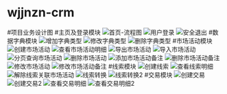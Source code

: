 # wjjnzn-crm
#项目业务设计图
#主页及登录模块
![首页-流程图](https://user-images.githubusercontent.com/101176559/230560853-0e8eb3a2-0f88-4caa-b427-38a47c4a4a79.png)
![用户登录](https://user-images.githubusercontent.com/101176559/230560619-cffbd1cf-6310-43cd-a1c9-1ccce792cea0.png)
![安全退出](https://user-images.githubusercontent.com/101176559/230560375-aa5ef2be-fad2-439e-b37f-a1fc2c9c4b9c.png)
#数据字典模块
![增加字典类型](https://user-images.githubusercontent.com/101176559/230562598-97a5b697-78a3-46d7-864c-b0a44478e69d.png)
![修改字典类型](https://user-images.githubusercontent.com/101176559/230562799-fb979a9c-66c8-43bf-91c0-98ab572064a2.png)
![删除字典类型](https://user-images.githubusercontent.com/101176559/230562865-4312a53b-dae8-42cf-8a05-1cde3e5fd264.png)
#市场活动模块
![创建市场活动](https://user-images.githubusercontent.com/101176559/230560722-1a127990-82e3-43d4-b03d-31f4ed3af42c.png)
![查看市场活动明细](https://user-images.githubusercontent.com/101176559/230560643-1a7c8800-bd2b-4da9-8458-9f7840102926.png)
![导出市场活动](https://user-images.githubusercontent.com/101176559/230560759-87950273-124a-4d77-96b3-905e2905575c.png)
![导入市场活动](https://user-images.githubusercontent.com/101176559/230560770-9d5a30bd-2f4a-4242-ab53-f6ed5c291f93.png)
![分页查询市场活动](https://user-images.githubusercontent.com/101176559/230560784-9c7bbb58-1d3a-4f2e-b554-596b4fd145b1.png)
![删除市场活动](https://user-images.githubusercontent.com/101176559/230560828-c7515183-7554-41cd-832a-aeda667cac46.png)
![添加市场活动备注](https://user-images.githubusercontent.com/101176559/230560870-c67b52d0-b348-4f98-947c-9f36316480ba.png)
![删除市场活动备注](https://user-images.githubusercontent.com/101176559/230560839-ff41bdf6-68d3-40e2-af14-985d9dd02885.png)
![修改市场活动](https://user-images.githubusercontent.com/101176559/230560925-13883c73-4662-4bf2-a1e3-97c905b51733.png)
![修改市场活动备注](https://user-images.githubusercontent.com/101176559/230560938-f0db796f-f409-4199-aded-0f2718e9fdfc.png)
#线索模块
![创建线索](https://user-images.githubusercontent.com/101176559/230560740-9b613c03-aa20-4629-8440-4406d1555b32.png)
![查看线索明细](https://user-images.githubusercontent.com/101176559/230560668-4897793f-d57c-4e16-b7f7-695b7fb21c93.png)
![解除线索关联市场活动](https://user-images.githubusercontent.com/101176559/230560814-5568f00b-6a8c-403a-b8a8-d3e8d03be8ed.png)
![线索转换](https://user-images.githubusercontent.com/101176559/230560899-785f9401-72fc-462e-a4fe-a91deafc7a09.png)
![线索转换2](https://user-images.githubusercontent.com/101176559/230560409-46098993-9cf6-4256-ab4f-0a2f17ce9cc4.png)
#交易模块
![创建交易](https://user-images.githubusercontent.com/101176559/230560683-dfe6ce5f-7003-41c2-bd38-2c2cde6ba9ce.png)
![创建交易2](https://user-images.githubusercontent.com/101176559/230560706-74f159d7-1c4c-47ff-9908-3447a5074a35.png)
![查看交易明细](https://user-images.githubusercontent.com/101176559/230560567-fb76de89-7ae7-486f-a57a-28b6025c479c.png)
![查看交易明细2](https://user-images.githubusercontent.com/101176559/230560587-7eef11cf-1306-4bfe-ba90-fa3fbb109949.png)

